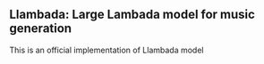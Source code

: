 ## Llambada: Large Lambada model for music generation

This is an official implementation of Llambada model
